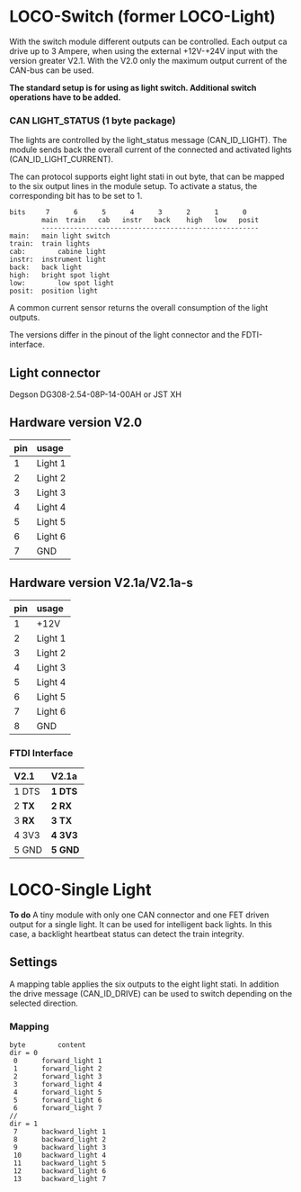 # LOCO-Switch (former LOCO-Light)
With the switch module different outputs can be controlled. Each output ca drive up to 3 Ampere, when using the external +12V-+24V input with the version greater V2.1. With the V2.0 only the maximum output current of the CAN-bus can be used.

**The standard setup is for using as light switch. Additional switch operations have to be added.**

### CAN LIGHT_STATUS (1 byte package)
The lights are controlled by the light_status message (CAN_ID_LIGHT). The module sends back the overall current of the connected and activated lights (CAN_ID_LIGHT_CURRENT).

The can protocol supports eight light stati in out byte, that can be mapped to the six output lines in the module setup. To activate a status, the corresponding bit has to be set to 1.

	bits     7      6      5      4      3      2      1      0
	       	main  train   cab   instr   back    high   low   posit
	       	------------------------------------------------------
	main:	main light switch
	train:	train lights
	cab:		cabine light
	instr:	instrument light
	back:	back light
	high:	bright spot light
	low:		low spot light
	posit:	position light

A common current sensor returns the overall consumption of the light outputs.

The versions differ in the pinout of the light connector and the FDTI-interface.

## Light connector
Degson DG308-2.54-08P-14-00AH
or
JST XH

## Hardware version V2.0
| pin | usage      |
|:----|:-----------|
| 1   | Light 1    |
| 2   | Light 2    |
| 3   | Light 3    |
| 4   | Light 4    |
| 5   | Light 5    |
| 6   | Light 6    |
| 7   | GND        |

## Hardware version V2.1a/V2.1a-s
| pin | usage      |
|:----|:-----------|
| 1   | +12V       |
| 2   | Light 1    |
| 3   | Light 2    |
| 4   | Light 3    |
| 5   | Light 4    |
| 6   | Light 5    |
| 7   | Light 6    |
| 8   | GND        |

### FTDI Interface
| V2.1     | V2.1a     |
|:---------|:----------|
| 1 DTS    | **1 DTS** |
| 2 **TX** | **2 RX**  |
| 3 **RX** | **3 TX**  |
| 4 3V3    | **4 3V3** |
| 5 GND    | **5 GND** |


# LOCO-Single Light
**To do**
A tiny module with only one CAN connector and one FET driven output for a single light. It can be used for intelligent back lights. In this case, a backlight heartbeat status can detect the train integrity.


## Settings
A mapping table applies the six outputs to the eight light stati. In addition the drive message (CAN_ID_DRIVE) can be used to switch depending on the selected direction.

### Mapping

	byte		content
	dir = 0
	 0		forward_light 1
	 1		forward_light 2
	 2		forward_light 3
	 3		forward_light 4
	 4		forward_light 5
	 5		forward_light 6
	 6		forward_light 7
	//
	dir = 1
	 7		backward_light 1
	 8		backward_light 2
	 9		backward_light 3
	 10		backward_light 4
	 11		backward_light 5
	 12		backward_light 6
	 13		backward_light 7